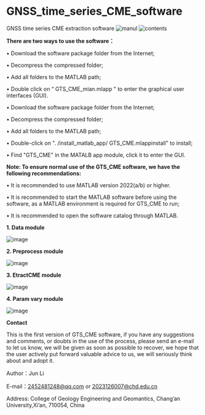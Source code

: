 # GNSS_time_series_CME_software
GNSS time series CME extraction software
![manul](https://github.com/lj-lijun/GNSS_time_series_CME_software/assets/113335839/ed987e18-335f-402a-85c9-5dd3e9f31107)
![contents](https://github.com/lj-lijun/GNSS_time_series_CME_software/assets/113335839/32c5a6b1-607b-4d23-9c9c-afd26d7fdeeb)

**There are two ways to use the software：**

•	Download the software package folder from the Internet;

•	Decompress the compressed folder;

•	Add all folders to the MATLAB path;

•	Double click on “ GTS_CME_mian.mlapp " to enter the graphical user interfaces (GUI).


•	Download the software package folder from the Internet;

•	Decompress the compressed folder;

•	Add all folders to the MATLAB path;

•	Double-click on ". /install_matlab_app/ GTS_CME.mlappinstall" to install;

•	Find "GTS_CME" in the MATALB app module, click it to enter the GUI.



**Note: To ensure normal use of the GTS_CME software, we have the following recommendations:**

•	It is recommended to use MATLAB version 2022(a/b) or higher.

•	It is recommended to start the MATLAB software before using the software, as a MATLAB environment is required for GTS_CME to run;

•	It is recommended to open the software catalog through MATLAB.


**1. Data module**

![image](https://github.com/lj-lijun/GNSS_time_series_CME_software/assets/113335839/b87e1c4f-ce9e-4555-86b5-90ea7ba5c2b4)


**2. Preprocess module**

![image](https://github.com/lj-lijun/GNSS_time_series_CME_software/assets/113335839/9905127b-81ee-476c-b4d5-bd0ae68ed348)


**3. EtractCME module**

![image](https://github.com/lj-lijun/GNSS_time_series_CME_software/assets/113335839/543ea60f-401a-4c04-80ae-75beee829d54)


**4. Param vary module**

![image](https://github.com/lj-lijun/GNSS_time_series_CME_software/assets/113335839/09948458-d6f8-4946-be4b-36b117418354)



**Contact**

This is the first version of GTS_CME software, if you have any suggestions and comments, or doubts in the use of the process, please send an e-mail to let us know, we will be given as soon as possible to recover, we hope that the user actively put forward valuable advice to us, we will seriously think about and adopt it.

Author：Jun Li

E-mail：2452481248@qq.com  or  2023126007@chd.edu.cn  

Address:  College of Geology Engineering and Geomantics, Chang’an University,Xi’an, 710054, China

